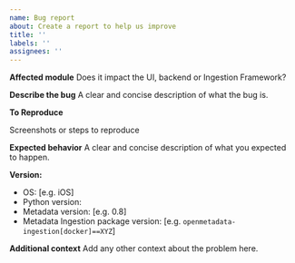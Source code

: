 ```yaml
---
name: Bug report
about: Create a report to help us improve
title: ''
labels: ''
assignees: ''
---
```


**Affected module**
Does it impact the UI, backend or Ingestion Framework?

**Describe the bug**
A clear and concise description of what the bug is.

**To Reproduce**

Screenshots or steps to reproduce

**Expected behavior**
A clear and concise description of what you expected to happen.

**Version:**
 - OS: [e.g. iOS]
 - Python version:
 - Metadata version: [e.g. 0.8]
 - Metadata Ingestion package version: [e.g. `openmetadata-ingestion[docker]==XYZ`]

**Additional context**
Add any other context about the problem here.
